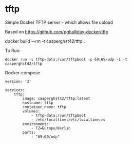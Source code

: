 # tftp
Simple Docker TFTP server - which allows file upload

Based on https://github.com/pghalliday-docker/tftp

docker build --rm -t casperghst42/tftp .

To Run:
```
docker run -v tftp-data:/var/tftpboot -p 69:69/udp -i -t casperghst42/tftp
```

Docker-compose
```
version: '3'

services:
    tftp:
        image: casperghst42/tftp:latest
        hostname: tftp
        container_name: tftp
        volumes:
            - tftp-data:/var/tftpboot
            - /etc/localtime:/etc/localtime:ro
        environment:
            - TZ=Europe/Berlin
        ports:
            - "69:69/udp"
```
